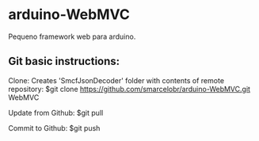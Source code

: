 # arduino-WebMVC
Pequeno framework web para arduino.

## Git basic instructions:

Clone: Creates 'SmcfJsonDecoder' folder with contents of remote repository:
  $git clone https://github.com/smarcelobr/arduino-WebMVC.git WebMVC

Update from Github:
  $git pull
  
Commit to Github:
  $git push
